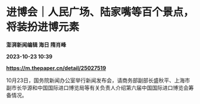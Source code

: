 # 进博会｜人民广场、陆家嘴等百个景点，将装扮进博元素
**澎湃新闻编辑 海日 隋肖峰**

**2023-10-23 10:39**

**https://m.thepaper.cn/detail/25027519**

10月23日，国务院新闻办公室举行新闻发布会，请商务部副部长盛秋平、上海市副市长华源和中国国际进口博览局等有关负责人介绍第六届中国国际进口博览会筹备情况。